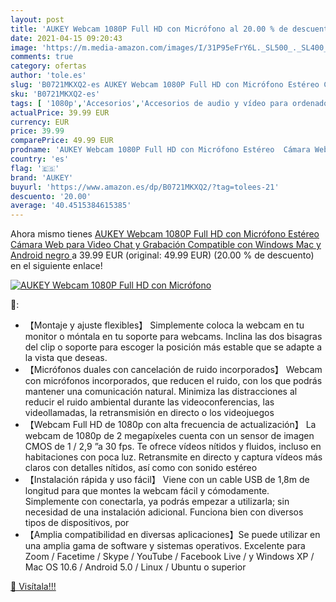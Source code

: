 ```yaml
---
layout: post
title: 'AUKEY Webcam 1080P Full HD con Micrófono al 20.00 % de descuento'
date: 2021-04-15 09:20:43
image: 'https://m.media-amazon.com/images/I/31P95eFrY6L._SL500_._SL400_.jpg'
comments: true
category: ofertas
author: 'tole.es'
slug: 'B0721MKXQ2-es AUKEY Webcam 1080P Full HD con Micrófono Estéreo Cámara...'
sku: 'B0721MKXQ2-es'
tags: [ '1080p','Accesorios','Accesorios de audio y vídeo para ordenadores','Informática','Webcams y telefonía VoIP','aukey','full','hd', ]
actualPrice: 39.99 EUR
currency: EUR
price: 39.99
comparePrice: 49.99 EUR
prodname: 'AUKEY Webcam 1080P Full HD con Micrófono Estéreo  Cámara Web para Video Chat y Grabación  Compatible con Windows  Mac y Android  negro '
country: 'es'
flag: '🇪🇸'
brand: 'AUKEY'
buyurl: 'https://www.amazon.es/dp/B0721MKXQ2/?tag=tolees-21'
descuento: '20.00'
average: '40.4515384615385'
---
```


Ahora mismo tienes [AUKEY Webcam 1080P Full HD con Micrófono Estéreo  Cámara Web para Video Chat y Grabación  Compatible con Windows  Mac y Android  negro ](https://www.amazon.es/dp/B0721MKXQ2/?tag=tolees-21) a 39.99 EUR (original: 49.99 EUR) (20.00 %  de descuento) en el siguiente enlace!

[![AUKEY Webcam 1080P Full HD con Micrófono](https://m.media-amazon.com/images/I/31P95eFrY6L._SL500_._SL400_.jpg)](https://www.amazon.es/dp/B0721MKXQ2/?tag=tolees-21)

🔎:

- 【Montaje y ajuste flexibles】 Simplemente coloca la webcam en tu monitor o móntala en tu soporte para webcams. Inclina las dos bisagras del clip o soporte para escoger la posición más estable que se adapte a la vista que deseas.
- 【Micrófonos duales con cancelación de ruido incorporados】 Webcam con micrófonos incorporados, que reducen el ruido, con los que podrás mantener una comunicación natural. Minimiza las distracciones al reducir el ruido ambiental durante las videoconferencias, las videollamadas, la retransmisión en directo o los videojuegos
- 【Webcam Full HD de 1080p con alta frecuencia de actualización】 La webcam de 1080p de 2 megapíxeles cuenta con un sensor de imagen CMOS de 1 / 2,9 ”a 30 fps. Te ofrece vídeos nítidos y fluidos, incluso en habitaciones con poca luz. Retransmite en directo y captura vídeos más claros con detalles nítidos, así como con sonido estéreo
- 【Instalación rápida y uso fácil】 Viene con un cable USB de 1,8m de longitud para que montes la webcam fácil y cómodamente. Simplemente con conectarla, ya podrás empezar a utilizarla; sin necesidad de una instalación adicional. Funciona bien con diversos tipos de dispositivos, por
- 【Amplia compatibilidad en diversas aplicaciones】Se puede utilizar en una amplia gama de software y sistemas operativos. Excelente para Zoom / Facetime / Skype / YouTube / Facebook Live / y Windows XP / Mac OS 10.6 / Android 5.0 / Linux / Ubuntu o superior

[🛒 Visítala!!!](https://www.amazon.es/dp/B0721MKXQ2/?tag=tolees-21)
